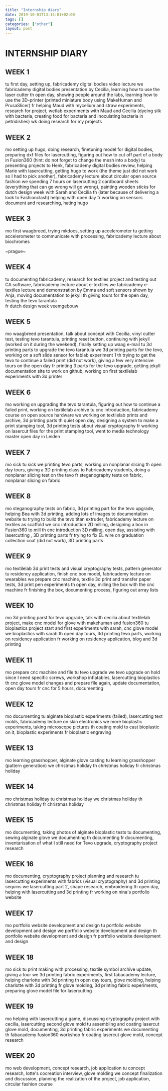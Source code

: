 ```yaml
---
title: "Internship diary"
date: 2019-10-01T13:14:01+02:00
tags: []
categories: ["other"]
layout: post
---
```


# INTERNSHIP DIARY
## WEEK 1
tu  first day, setting up, fabricademy digital bodies video lecture
we  fabricademy digital bodies presentation by Cecilia, learning how to use the laser cutter
th  open day, showing people around the labs, learning how to use the 3D-printer (printed miniature body using MakeHuman and PrusaSlicer)
fr  helping Maud with mycelium and straw experiments, research for project, wetlab experiments with Maud and Cecilia (dyeing silk with bacteria, creating food for bacteria and inoculating bacteria in petridishes)
wk  doing research for my projects

## WEEK 2
mo  setting up hugo, doing research, finetuning model for digital bodies, preparing dxf files for lasercutting, figuring out how to cut off part of a body in Fusion360 (hint: do not forget to change the mesh into a body)
tu  presenting projects to Henk, fabricademy digital bodies review, helping Marie with lasercutting,  getting hugo to work (the theme just did not work so I had to pick another), fabricademy lecture about circular open source fashion
we  spending 7 hours on lasercutting 2 cardboard sheets (everything that can go wrong will go wrong), painting wooden sticks for dutch design week with Sarah and Cecilia
th  (later because of delivering a look to Fashionclash) helping with open day
fr  working on sensors document and researching, hating hugo

## WEEK 3
mo  first waagbreed, trying mkdocs, setting up accelerometer 
tu  getting accelerometer to communicate with processing, fabricademy lecture about biochromes

~prague~

## WEEK 4
tu  documenting fabricademy, research for textiles project and testing out CA software, fabricademy lecture about e-textiles
we  fabricademy e-textiles lecture and demonstration by Emma and soft sensors shown by Anja, moving documentation to jekyll
th  giving tours for the open day, testing the tevo tarantula  
fr  dutch design week veemgebouw

## WEEK 5
mo  waagbreed presentation, talk about concept with Cecilia, vinyl cutter test, testing tevo tarantula, printing reset button, continuing with jekyll (worked on it during the weekend), finally setting up waag e-mail 
tu  3d printing parts to upgrade the tevo tarantula
we  3d printing parts for the tevo, working on a soft slide sensor for fablab experiment 1
th  trying to get the tevo to continue a failed print (did not work), giving a few very intensive tours on the open day
fr  printing 3 parts for the tevo upgrade, getting jekyll documentation site to work on github, working on first textilelab experiments with 3d printer

## WEEK 6
mo  working on upgrading the tevo tarantula, figuring out how to continue a failed print, working on textilelab archive
tu  cnc introduction, fabricademy course on open source hardware
we  working on textilelab prints and archive, 3d printing parts
th  quiet open day, designing a system to make a print stamping tool, 3d printing tests about visual cryptography
fr  working on lasercut files for the print stamping tool, went to media technology master open day in Leiden

## WEEK 7
mo  sick
tu  sick
we  printing tevo parts, working on nonplanar slicing
th  open day tours, giving a 3D printing class to Fabricademy students, doing a nonplanar slicing test on the tevo
fr  steganography tests on fabric, nonplanar slicing on fabric

## WEEK 8
mo  steganography tests on fabric, 3d printing part for the tevo upgrade, helping Bea with 3d printing, adding lots of images to documentation website
tu  trying to build the tevo titan extruder, fabricademy lecture on textiles as scaffold
we  cnc introduction 2D milling, designing a box in Fusion360 to mill
th  cnc introduction 3D milling, open day, assisting with lasercutting , 3D printing parts
fr  trying to fix EL wire on graduation collection coat (did not work), 3D printing parts

## WEEK 9
mo  textilelab 3d print tests and visual cryptography tests, pattern generator
tu  residency application, finish cnc box model, fabricademy lecture on wearables
we  prepare cnc machine, textile 3d print and transfer paper tests, 3d print pen experiments
th  open day, milling the box with the cnc machine
fr  finishing the box, documenting process, figuring out array lists

## WEEK 10
mo  3d printing parst for tevo upgrade, talk with cecilia about textilelab project, make cnc model for glove with makehuman and fusion360
tu  bioplastics project start and first experiments with sarah, cnc glove model 
we  bioplastics with sarah
th  open day tours, 3d printing tevo parts, working on residency application
fr  working on residency application, blog and 3d printing 

## WEEK 11
mo  prepare cnc machine and file
tu  tevo upgrade
we  tevo upgrade on hold since I need specific screws, workshop inflatables, lasercutting bioplastics
th  cnc glove model changes and prepare file again, update documentation, open day tours
fr  cnc for 5 hours, documenting

## WEEK 12
mo  documenting
tu  alginate bioplastic experiments (failed), lasercutting text molds, fabricademy lecture on skin electronics
we  more bioplastic experiments, taking microscope pictures
th  coating mold to cast bioplastic on it, bioplastic experiments
fr  bioplastic engraving

## WEEK 13
mo  learning grasshopper, alginate glove casting
tu  learning grasshopper (pattern generation)
we  christmas holiday
th  christmas holiday
fr  christmas holiday

## WEEK 14
mo  christmas holiday
tu  christmas holiday
we  christmas holiday
th  christmas holiday
fr  christmas holiday

## WEEK 15
mo  documenting, taking photos of alginate bioplastic tests
tu  documenting, sewing alginate glove
we  documenting
th  documenting
fr  documenting, inventarisation of what I still need for Tevo upgrade, cryptography project research

## WEEK 16
mo  documenting, cryptography project planning and research
tu  lasercutting experiments with fabrics (visual cryptography) and 3d printing sequins
we  lasercutting part 2, shape research, embroidering
th  open day, helping with lasercutting and 3d printing
fr  working on nina's portfolio website

## WEEK 17
mo  portfolio website development and design
tu  portfolio website development and design
we  portfolio website development and design
th  portfolio website development and design
fr  portfolio website development and design

## WEEK 18
mo  sick
tu  print making with processing, textile symbol archive update, giving a tour
we  3d printing fabric experiments, first fabacademy lecture, helping charlotte with 3d printing
th  open day tours, glove molding, helping charlotte with 3d printing
fr  glove molding, 3d printing fabric experiments, preparing glove model file for lasercutting

## WEEK 19
mo  helping with lasercutting a game, discussing cryptography project with cecilia, lasercutting second glove mold 
tu  assembling and coating lasercut glove mold, documenting, 3d printing fabric experiments
we  documenting
th  fabacademy fusion360 workshop
fr  coating lasercut glove mold, concept research

## WEEK 20
mo  web development, concept research, job application
tu  concept research, lotte's cocreation interview, glove molding
we  concept finalization and discussion, planning the realization of the project, job application, circular fashion course